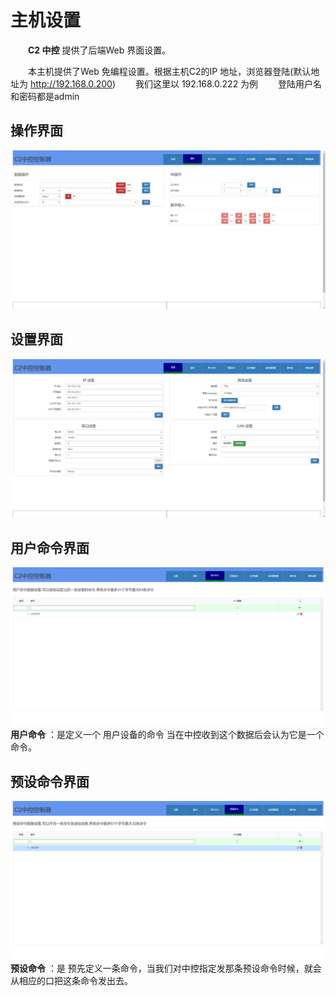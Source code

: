 # 主机设置

&emsp;&emsp;**C2 中控** 提供了后端Web 界面设置。

&emsp;&emsp;本主机提供了Web 免编程设置。根据主机C2的IP 地址，浏览器登陆(默认地址为 http://192.168.0.200)
&emsp;&emsp;我们这里以 192.168.0.222 为例
&emsp;&emsp;登陆用户名和密码都是admin

## 操作界面
 
![操作界面](../images/C2/1operation.png "操作界面")  

## 设置界面

![设置界面](../images/C2/2settings.png "设置界面") 
 

## 用户命令界面

![设置界面](../images/C2/3usercmmd.png "设置界面")  
**用户命令** ：是定义一个 用户设备的命令  当在中控收到这个数据后会认为它是一个命令。

## 预设命令界面
![预设命令界面](../images/C2/4precmmd.png "预设命令界面")  
**预设命令** ：是 预先定义一条命令，当我们对中控指定发那条预设命令时候，就会从相应的口把这条命令发出去。